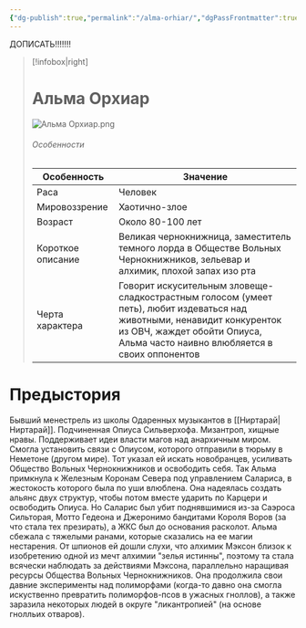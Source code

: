 ```yaml
---
{"dg-publish":true,"permalink":"/alma-orhiar/","dgPassFrontmatter":true}
---
```


ДОПИСАТЬ!!!!!!!

> [!infobox|right]
> # Альма Орхиар
> ![Альма Орхиар.png](/img/user/%D0%90%D0%BB%D1%8C%D0%BC%D0%B0%20%D0%9E%D1%80%D1%85%D0%B8%D0%B0%D1%80.png)
> ###### Особенности
> | Особенность | Значение |
> | ---- | ---- |
> | Раса | Человек|
> | Мировоззрение | Хаотично-злое |
> | Возраст |Около 80-100 лет|
> | Короткое описание |Великая чернокнижница, заместитель темного лорда в Обществе Вольных Чернокнижников, зельевар и алхимик, плохой запах изо рта |
> | Черта характера |Говорит искусительным зловеще-сладкострастным голосом (умеет петь), любит издеваться над животными, ненавидит конкуренток из ОВЧ, жаждет обойти Опиуса, Альма часто наивно влюбляется в своих оппонентов|

# Предыстория

Бывший менестрель из школы Одаренных музыкантов в [[Ниртарай\|Ниртарай]]. Подчиненная Опиуса Сильверхофа. Мизантроп, хищные нравы. Поддерживает идеи власти магов над анархичным миром. Смогла установить связи с Опиусом, которого отправили в тюрьму в Неметоне (другом мире). Тот указал ей искать новобранцев, усиливать Общество Вольных Чернокнижников и освободить себя. Так Альма примкнула к Железным Коронам Севера под управлением Салариса, в жестокость которого была по уши влюблена. Она надеялась создать альянс двух структур, чтобы потом вместе ударить по Карцери и освободить Опиуса. Но Саларис был убит поднявшимися из-за Саэроса Сильторая, Мотто Гедеона и Джеронимо бандитами Короля Воров (за что стала тех презирать), а ЖКС был до основания расколот. Альма сбежала с тяжелыми ранами, которые сказались на ее магии нестарения. От шпионов ей дошли слухи, что алхимик Мэксон близок к изобретению одной из мечт алхимии "зелья истинны", поэтому та стала всячески наблюдать за действиями Мэксона, параллельно наращивая ресурсы Общества Вольных Чернокнижников. Она продолжила свои давние эксперименты над полиморфами (когда-то давно она смогла искуственно превратить полиморфов-псов в ужасных гноллов), а также заразила некоторых людей в округе "ликантропией" (на основе гнолльих отваров).